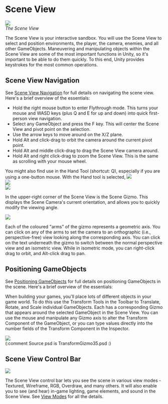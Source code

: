 Scene View
==========


![](http://docwiki.hq.unity3d.com/uploads/Main/Editor-Scene.png)  
_The <span class=keyword>Scene View</span>_

The <span class=keyword>Scene View</span> is your interactive sandbox. You will use the Scene View to select and position environments, the player, the camera, enemies, and all other <span class=keyword>GameObjects</span>. Maneuvering and manipulating objects within the Scene View are some of the most important functions in Unity, so it's important to be able to do them quickly. To this end, Unity provides keystrokes for the most common operations.


Scene View Navigation
---------------------

See [Scene View Navigation](sceneviewnavigation.html) for full details on navigating the scene view. Here's a brief overview of the essentials:

* Hold the right mouse button to enter <span class=keyword>Flythrough</span> mode.  This turns your mouse and <span class=menu>WASD</span> keys (plus <span class=menu>Q</span> and <span class=menu>E</span> for up and down) into quick first-person view navigation.
* Select any GameObject and press the <span class=menu>F</span> key.  This will center the Scene View and pivot point on the selection.
* Use the arrow keys to move around on the X/Z plane.
* Hold <span class=menu>Alt</span> and click-drag to orbit the camera around the current pivot point.
* Hold <span class=menu>Alt</span> and middle click-drag to drag the Scene View camera around.
* Hold <span class=menu>Alt</span> and right click-drag to zoom the Scene View. This is the same as scrolling with your mouse wheel.

You might also find use in the <span class=keyword>Hand Tool</span> (shortcut: <span class=menu>Q</span>), especially if you are using a one-button mouse. With the Hand tool is selected,
![](http://docwiki.hq.unity3d.com/uploads/Main/UI-ViewTool.png)  
![](http://docwiki.hq.unity3d.com/uploads/Main/Editor-EyeTool.png)  
![](http://docwiki.hq.unity3d.com/uploads/Main/Editor-ZoomTool.png)  

In the upper-right corner of the Scene View is the <span class=keyword>Scene Gizmo</span>.  This displays the Scene Camera's current orientation, and allows you to quickly modify the viewing angle.

![](http://docwiki.hq.unity3d.com/uploads/Main/SceneGizmo40.png)  

Each of the coloured "arms" of the gizmo represents a geometric axis. You can click on any of the arms to set the camera to an orthographic (i.e., perspective-free) view looking along the corresponding axis. You can click on the text underneath the gizmo to switch between the normal perspective view and an isometric view. While in isometric mode, you can right-click drag to orbit, and Alt-click drag to pan.


Positioning GameObjects
-----------------------

See [Positioning GameObjects](positioninggameobjects.html) for full details on positioning GameObjects in the scene. Here's a brief overview of the essentials:

When building your games, you'll place lots of different objects in your game world.  To do this use the Transform Tools in the Toolbar to Translate, Rotate, and Scale individual GameObjects.  Each has a corresponding Gizmo that appears around the selected GameObject in the Scene View.  You can use the mouse and manipulate any Gizmo axis to alter the <span class=keyword>Transform</span> Component of the GameObject, or you can type values directly into the number fields of the Transform Component in the Inspector.

![](http://docwiki.hq.unity3d.com/uploads/Main/TransformGizmo35.png)  
(:comment Source psd is TransformGizmo35.psd :)


Scene View Control Bar
----------------------


![](http://docwiki.hq.unity3d.com/uploads/Main/SceneViewControlBar.png)  

The Scene View control bar lets you see the scene in various view modes - Textured, Wireframe, RGB, Overdraw, and many others. It will also enable you to see (and hear) in-game lighting, game elements, and sound in the Scene View. See [View Modes](viewmodes.html) for all the details.
